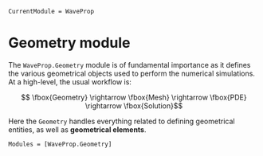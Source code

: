 ```@meta
CurrentModule = WaveProp
```

# Geometry module

The `WaveProp.Geometry` module is of fundamental importance as it defines the
various geometrical objects used to perform the numerical simulations. At a
high-level, the usual workflow is:
```math
    \fbox{Geometry} \rightarrow \fbox{Mesh} \rightarrow \fbox{PDE} \rightarrow \fbox{Solution}
```
Here the `Geometry` handles everything related to defining geometrical entities,
as well as **geometrical elements**. 

```@autodocs
Modules = [WaveProp.Geometry]
```